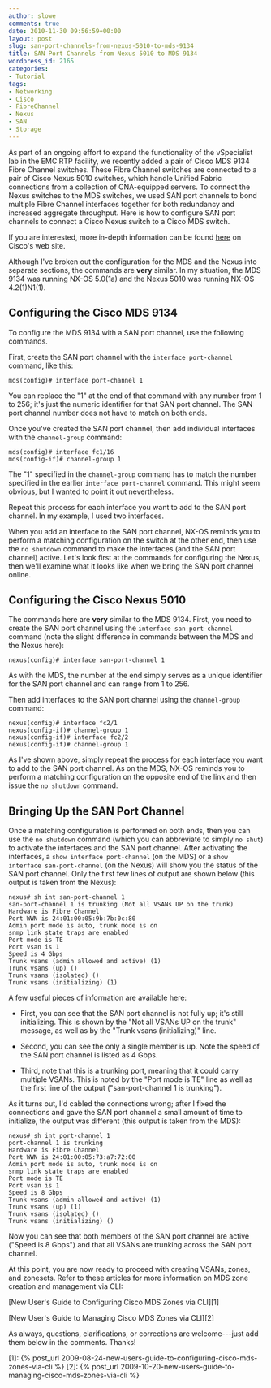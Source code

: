 ```yaml
---
author: slowe
comments: true
date: 2010-11-30 09:56:59+00:00
layout: post
slug: san-port-channels-from-nexus-5010-to-mds-9134
title: SAN Port Channels from Nexus 5010 to MDS 9134
wordpress_id: 2165
categories:
- Tutorial
tags:
- Networking
- Cisco
- FibreChannel
- Nexus
- SAN
- Storage
---
```


As part of an ongoing effort to expand the functionality of the vSpecialist lab in the EMC RTP facility, we recently added a pair of Cisco MDS 9134 Fibre Channel switches. These Fibre Channel switches are connected to a pair of Cisco Nexus 5010 switches, which handle Unified Fabric connections from a collection of CNA-equipped servers. To connect the Nexus switches to the MDS switches, we used SAN port channels to bond multiple Fibre Channel interfaces together for both redundancy and increased aggregate throughput. Here is how to configure SAN port channels to connect a Cisco Nexus switch to a Cisco MDS switch.

If you are interested, more in-depth information can be found [here](http://www.cisco.com/en/US/docs/switches/datacenter/nexus5000/sw/san_switching/Cisco_Nexus_5000_Series_NX-OS_SAN_Switching_Configuration_Guide_chapter7.html) on Cisco's web site.

Although I've broken out the configuration for the MDS and the Nexus into separate sections, the commands are **very** similar. In my situation, the MDS 9134 was running NX-OS 5.0(1a) and the Nexus 5010 was running NX-OS 4.2(1)N1(1).

## Configuring the Cisco MDS 9134

To configure the MDS 9134 with a SAN port channel, use the following commands.

First, create the SAN port channel with the `interface port-channel` command, like this:

	mds(config)# interface port-channel 1

You can replace the "1" at the end of that command with any number from 1 to 256; it's just the numeric identifier for that SAN port channel. The SAN port channel number does not have to match on both ends.

Once you've created the SAN port channel, then add individual interfaces with the `channel-group` command:

	mds(config)# interface fc1/16  
	mds(config-if)# channel-group 1

The "1" specified in the `channel-group` command has to match the number specified in the earlier `interface port-channel` command. This might seem obvious, but I wanted to point it out nevertheless.

Repeat this process for each interface you want to add to the SAN port channel. In my example, I used two interfaces.

When you add an interface to the SAN port channel, NX-OS reminds you to perform a matching configuration on the switch at the other end, then use the `no shutdown` command to make the interfaces (and the SAN port channel) active. Let's look first at the commands for configuring the Nexus, then we'll examine what it looks like when we bring the SAN port channel online.

## Configuring the Cisco Nexus 5010

The commands here are **very** similar to the MDS 9134. First, you need to create the SAN port channel using the `interface san-port-channel` command (note the slight difference in commands between the MDS and the Nexus here):

	nexus(config)# interface san-port-channel 1

As with the MDS, the number at the end simply serves as a unique identifier for the SAN port channel and can range from 1 to 256.

Then add interfaces to the SAN port channel using the `channel-group` command:

	nexus(config)# interface fc2/1  
	nexus(config-if)# channel-group 1  
	nexus(config-if)# interface fc2/2  
	nexus(config-if)# channel-group 1

As I've shown above, simply repeat the process for each interface you want to add to the SAN port channel. As on the MDS, NX-OS reminds you to perform a matching configuration on the opposite end of the link and then issue the `no shutdown` command.

## Bringing Up the SAN Port Channel

Once a matching configuration is performed on both ends, then you can use the `no shutdown` command (which you can abbreviate to simply `no shut`) to activate the interfaces and the SAN port channel. After activating the interfaces, a `show interface port-channel` (on the MDS) or a `show interface san-port-channel` (on the Nexus) will show you the status of the SAN port channel. Only the first few lines of output are shown below (this output is taken from the Nexus):

	nexus# sh int san-port-channel 1  
	san-port-channel 1 is trunking (Not all VSANs UP on the trunk)  
	Hardware is Fibre Channel  
	Port WWN is 24:01:00:05:9b:7b:0c:80  
	Admin port mode is auto, trunk mode is on  
	snmp link state traps are enabled  
	Port mode is TE  
	Port vsan is 1  
	Speed is 4 Gbps  
	Trunk vsans (admin allowed and active) (1)  
	Trunk vsans (up) ()  
	Trunk vsans (isolated) ()  
	Trunk vsans (initializing) (1)

A few useful pieces of information are available here:

* First, you can see that the SAN port channel is not fully up; it's still initializing. This is shown by the "Not all VSANs UP on the trunk" message, as well as by the "Trunk vsans (initializing)" line.

* Second, you can see the only a single member is up. Note the speed of the SAN port channel is listed as 4 Gbps.

* Third, note that this is a trunking port, meaning that it could carry multiple VSANs. This is noted by the "Port mode is TE" line as well as the first line of the output ("san-port-channel 1 is trunking").

As it turns out, I'd cabled the connections wrong; after I fixed the connections and gave the SAN port channel a small amount of time to initialize, the output was different (this output is taken from the MDS):

	nexus# sh int port-channel 1  
	port-channel 1 is trunking  
	Hardware is Fibre Channel  
	Port WWN is 24:01:00:05:73:a7:72:00  
	Admin port mode is auto, trunk mode is on  
	snmp link state traps are enabled  
	Port mode is TE  
	Port vsan is 1  
	Speed is 8 Gbps  
	Trunk vsans (admin allowed and active) (1)  
	Trunk vsans (up) (1)  
	Trunk vsans (isolated) ()  
	Trunk vsans (initializing) ()

Now you can see that both members of the SAN port channel are active ("Speed is 8 Gbps") and that all VSANs are trunking across the SAN port channel.

At this point, you are now ready to proceed with creating VSANs, zones, and zonesets. Refer to these articles for more information on MDS zone creation and management via CLI:

[New User's Guide to Configuring Cisco MDS Zones via CLI][1]  

[New User's Guide to Managing Cisco MDS Zones via CLI][2]

As always, questions, clarifications, or corrections are welcome---just add them below in the comments. Thanks!

[1]: {% post_url 2009-08-24-new-users-guide-to-configuring-cisco-mds-zones-via-cli %}
[2]: {% post_url 2009-10-20-new-users-guide-to-managing-cisco-mds-zones-via-cli %}
